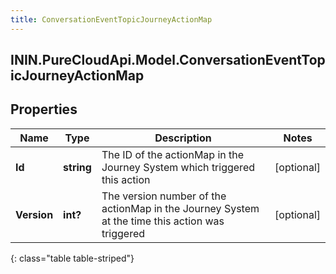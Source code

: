 ```yaml
---
title: ConversationEventTopicJourneyActionMap
---
```

## ININ.PureCloudApi.Model.ConversationEventTopicJourneyActionMap

## Properties

|Name | Type | Description | Notes|
|------------ | ------------- | ------------- | -------------|
| **Id** | **string** | The ID of the actionMap in the Journey System which triggered this action | [optional] |
| **Version** | **int?** | The version number of the actionMap in the Journey System at the time this action was triggered | [optional] |
{: class="table table-striped"}


